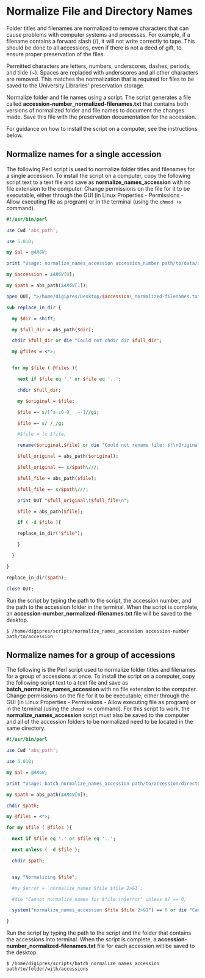 # Normalize File and Directory Names

Folder titles and filenames are normalized to remove characters that can cause problems with computer systems and processes. For example, if a filename contains a forward slash (/), it will not write correctly to tape. This should be done to all accessions, even if there is not a deed of gift, to ensure proper preservation of the files.

Permitted characters are letters, numbers, underscores, dashes, periods, and tilde (~). Spaces are replaced with underscores and all other characters are removed. This matches the normalization that is required for files to be saved to the University Libraries' preservation storage.

Normalize folder and file names using a script. The script generates a file called **accession-number_normalized-filenames.txt** that contains both versions of normalized folder and file names to document the changes made. Save this file with the preservation documentation for the accession.

For guidance on how to install the script on a computer, see the instructions below.

## Normalize names for a single accession

The following Perl script is used to normalize folder titles and filenames for a single accession. To install the script on a computer, copy the following script text to a text file and save as **normalize_names_accession** with no file extension to the computer. Change permissions on the file for it to be executable, either through the GUI (in Linux Properties - Permissions - Allow executing file as program) or in the terminal (using the `chmod +x` command).

```Perl
#!/usr/bin/perl

use Cwd 'abs_path';

use 5.010;

my $al = @ARGV;

print "Usage: normalize_names_accession accession_number path/to/data/directory\n" and exit if $al != 2;

my $accession = $ARGV[0];

my $path = abs_path($ARGV[1]);

open OUT, ">/home/digipres/Desktop/$accession\_normalized-filenames.txt";

sub replace_in_dir {

  my $dir = shift;

  my $full_dir = abs_path($dir);

  chdir $full_dir or die "Could not chdir dir $full_dir";

  my @files = <*>;


  for my $file ( @files ){

	next if $file eq '.' or $file eq '..';

	chdir $full_dir;

	my $original = $file;

	$file =~ s/[^a-z0-9_ .~-]//gi;

	$file =~ s/ /_/g;

	#$file = lc $file;

	rename($original,$file) or die "Could not rename file: $!\nOriginal: $original File: $file";

	$full_original = abs_path($original);

	$full_original =~ s/$path\///;

	$full_file = abs_path($file);

	$full_file =~ s/$path\///;

	print OUT "$full_original\t$full_file\n";

	$file = abs_path($file);

	if ( -d $file ){

  	replace_in_dir("$file");

	}

  }

}

replace_in_dir($path);

close OUT;
```

Run the script by typing the path to the script, the accession number, and the path to the accession folder in the terminal. When the script is complete, an **accession-number_normalized-filenames.txt** file will be saved to the desktop.

`$ /home/digipres/scripts/normalize_names_accession accession-number path/to/accession`

## Normalize names for a group of accessions

The following is the Perl script used to normalize folder titles and filenames for a group of accessions at once. To install the script on a computer, copy the following script text to a text file and save as **batch_normalize_names_accession** with no file extension to the computer. Change permissions on the file for it to be executable, either through the GUI (in Linux Properties - Permissions - Allow executing file as program) or in the terminal (using the `chmod +x` command). For this script to work, the **normalize_names_accession** script must also be saved to the computer and all of the accession folders to be normalized need to be located in the same directory.

```Perl
#!/usr/bin/perl

use Cwd 'abs_path';

use 5.010;

my $al = @ARGV;

print "Usage: batch_normalize_names_accession path/to/accession/directory\n" and exit if $al != 1;

my $path = abs_path($ARGV[0]);

chdir $path;

my @files = <*>;

for my $file ( @files ){

  next if $file eq '.' or $file eq '..';

  next unless ( -d $file );

  chdir $path;


  say "Normalizing $file";

  #my $error = `normalize_names $file $file 2>&1`;

  #die "Cannot normalize_names for $file:\n$error" unless $? == 0;

  system("normalize_names_accession $file $file 2>&1") == 0 or die "Cannot normalize_names for $file: $?";

}
```

Run the script by typing the path to the script and the folder that contains the accessions into terminal. When the script is complete, a **accession-number_normalized-filenames.txt** file for each accession will be saved to the desktop.

`$ /home/digipres/scripts/batch_normalize_names_accession path/to/folder/with/accessions`
